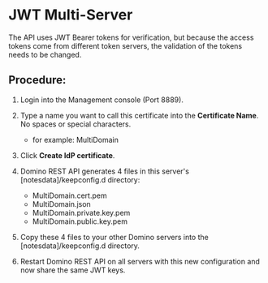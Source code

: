 # JWT Multi-Server
   The API uses JWT Bearer tokens for verification, but because the access tokens come from different token servers, the validation of the tokens needs to be changed. 


## Procedure:


1. Login into the Management console (Port 8889).

2. Type a name you want to call this certificate into the **Certificate Name**. No spaces or special characters.

    - for example: MultiDomain

3. Click **Create IdP certificate**.
4.  Domino REST API generates 4 files in this server's [notesdata]/keepconfig.d directory:

    - MultiDomain.cert.pem
    - MultiDomain.json
    - MultiDomain.private.key.pem
    - MultiDomain.public.key.pem

5. Copy these 4 files to your other Domino servers into the [notesdata]/keepconfig.d directory.
6. Restart Domino REST API on all servers with this new configuration and now share the same JWT keys.


